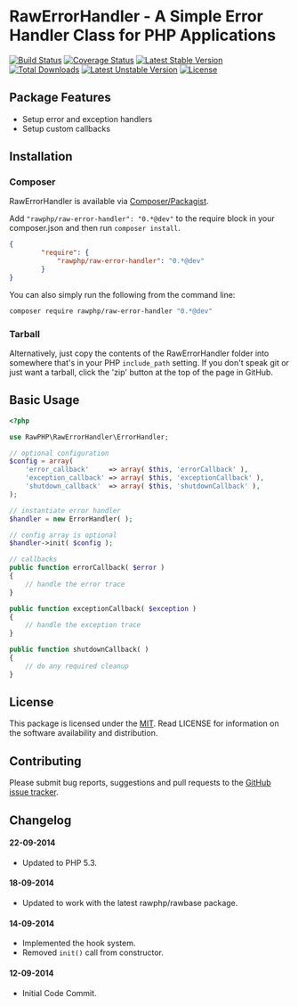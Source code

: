 # RawErrorHandler - A Simple Error Handler Class for PHP Applications

[![Build Status](https://travis-ci.org/rawphp/RawErrorHandler.svg?branch=master)](https://travis-ci.org/rawphp/RawErrorHandler) [![Coverage Status](https://coveralls.io/repos/rawphp/RawErrorHandler/badge.png)](https://coveralls.io/r/rawphp/RawErrorHandler)
[![Latest Stable Version](https://poser.pugx.org/rawphp/raw-error-handler/v/stable.svg)](https://packagist.org/packages/rawphp/raw-error-handler) [![Total Downloads](https://poser.pugx.org/rawphp/raw-error-handler/downloads.svg)](https://packagist.org/packages/rawphp/raw-error-handler) 
[![Latest Unstable Version](https://poser.pugx.org/rawphp/raw-error-handler/v/unstable.svg)](https://packagist.org/packages/rawphp/raw-error-handler) [![License](https://poser.pugx.org/rawphp/raw-error-handler/license.svg)](https://packagist.org/packages/rawphp/raw-error-handler)

## Package Features
- Setup error and exception handlers
- Setup custom callbacks

## Installation

### Composer
RawErrorHandler is available via [Composer/Packagist](https://packagist.org/packages/rawphp/raw-error-handler).

Add `"rawphp/raw-error-handler": "0.*@dev"` to the require block in your composer.json and then run `composer install`.

```json
{
        "require": {
            "rawphp/raw-error-handler": "0.*@dev"
        }
}
```

You can also simply run the following from the command line:

```sh
composer require rawphp/raw-error-handler "0.*@dev"
```

### Tarball
Alternatively, just copy the contents of the RawErrorHandler folder into somewhere that's in your PHP `include_path` setting. If you don't speak git or just want a tarball, click the 'zip' button at the top of the page in GitHub.

## Basic Usage

```php
<?php

use RawPHP\RawErrorHandler\ErrorHandler;

// optional configuration
$config = array(
    'error_callback'     => array( $this, 'errorCallback' ),
    'exception_callback' => array( $this, 'exceptionCallback' ),
    'shutdown_callback'  => array( $this, 'shutdownCallback' ),
);

// instantiate error handler
$handler = new ErrorHandler( );

// config array is optional
$handler->init( $config );

// callbacks
public function errorCallback( $error )
{
    // handle the error trace
}

public function exceptionCallback( $exception )
{
    // handle the exception trace
}

public function shutdownCallback( )
{
    // do any required cleanup
}

```

## License
This package is licensed under the [MIT](https://github.com/rawphp/RawErrorHandler/blob/master/LICENSE). Read LICENSE for information on the software availability and distribution.

## Contributing

Please submit bug reports, suggestions and pull requests to the [GitHub issue tracker](https://github.com/rawphp/RawErrorHandler/issues).

## Changelog

#### 22-09-2014
- Updated to PHP 5.3.

#### 18-09-2014
- Updated to work with the latest rawphp/rawbase package.

#### 14-09-2014
- Implemented the hook system.
- Removed `init()` call from constructor.

#### 12-09-2014
- Initial Code Commit.